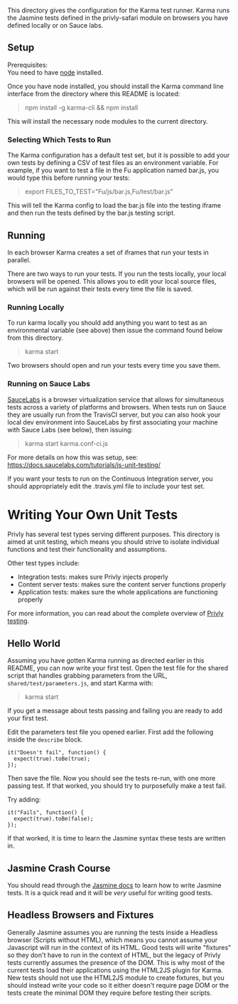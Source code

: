 This directory gives the configuration for the Karma test runner.
Karma runs the Jasmine tests defined in the privly-safari
module on browsers you have defined locally or on Sauce labs.

## Setup ##

Prerequisites:  
You need to have [node](http://nodejs.org/) installed.

Once you have node installed, you should install the Karma
command line interface from the directory where this README
is located:

> npm install -g karma-cli && npm install

This will install the necessary node modules to the current
directory.

### Selecting Which Tests to Run ###

The Karma configuration has a default test set, but it is
possible to add your own tests by defining a CSV of test
files as an environment variable. For example, if you want to
test a file in the Fu application named bar.js, you would
type this before running your tests:

> export FILES_TO_TEST="Fu/js/bar.js,Fu/test/bar.js"

This will tell the Karma config to load the bar.js file
into the testing iframe and then run the tests defined
by the bar.js testing script.

## Running ##

In each browser Karma creates
a set of iframes that run your tests in parallel.

There are two ways to run your tests. If you run the tests locally,
your local browsers will be opened. This allows you
to edit your local source files, which will be run against their
tests every time the file is saved.

### Running Locally ###

To run karma locally you should add anything you want to test
as an environmental variable (see above) then issue the command
found below from this directory.

> karma start

Two browsers should open and run your tests every time you save them.

### Running on Sauce Labs ###

[SauceLabs](https://saucelabs.com/) is a browser virtualization service that
allows for simultaneous tests across a variety of platforms and browsers.
When tests run on Sauce they are usually run from the TravisCI server, but
you can also hook your local dev environment into SauceLabs by
first associating your machine with Sauce Labs (see below), then
issuing:

> karma start karma.conf-ci.js

For more details on how this was setup, see:
https://docs.saucelabs.com/tutorials/js-unit-testing/

If you want your tests to run on the Continuous Integration server, you should
appropriately edit the .travis.yml file to include your test set.

# Writing Your Own Unit Tests

Privly has several test types serving different purposes. This directory
is aimed at unit testing, which means you should strive to
isolate individual functions and test their functionality and
assumptions.

Other test types include:

* Integration tests: makes sure Privly
injects properly
* Content server tests: makes sure the content server functions properly
* Application tests: makes sure the whole applications are functioning properly

For more information, you can read about the complete overview of
[Privly testing](https://github.com/privly/privly-organization/wiki/Testing).

## Hello World ##

Assuming you have gotten Karma running as directed earlier in this README,
you can now write your first test. Open the test file for the shared script
that handles grabbing parameters from the URL, `shared/test/parameters.js`,
and start Karma with:

> karma start

If you get a message about tests passing and failing you are ready to
add your first test.

Edit the parameters test file you opened earlier. First add the following
inside the `describe` block.

    it("Doesn't fail", function() {
      expect(true).toBe(true);
    });

Then save the file. Now you should see the tests re-run, with one more passing test.
If that worked, you should try to purposefully make a test fail.

Try adding:

    it("Fails", function() {
      expect(true).toBe(false);
    });

If that worked, it is time to learn the Jasmine syntax these tests are written in.

## Jasmine Crash Course ## 

You should read through the [Jasmine docs](http://jasmine.github.io/2.0/introduction.html) to learn how to write Jasmine tests. It is a quick read and it will be *very* useful for writing good tests.

## Headless Browsers and Fixtures ##

Generally Jasmine assumes you are running the tests inside a Headless browser (Scripts without HTML), which means you cannot assume your Javascript will run in the context of
its HTML. Good tests will write "fixtures" so they don't have to run in the context of
HTML, but the legacy of Privly tests currently assumes the presence of the DOM.
This is why most of the current tests load their applications using the HTML2JS
plugin for Karma. New tests should not use the HTML2JS module to create fixtures,
but you should instead write your code so it either doesn't require page DOM or
the tests create the minimal DOM they require before testing their scripts.
